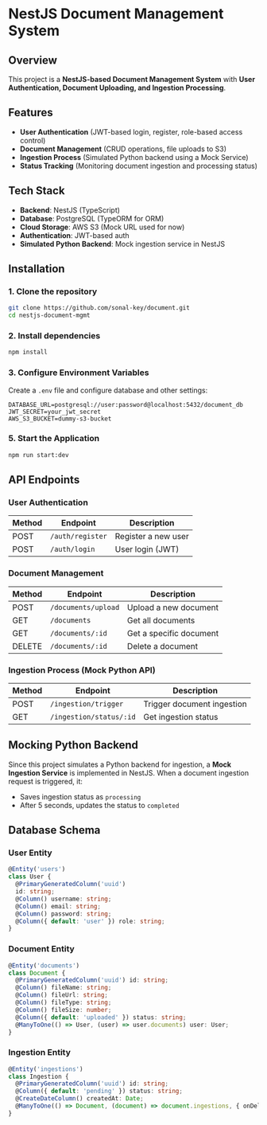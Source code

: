 # NestJS Document Management System

## Overview
This project is a **NestJS-based Document Management System** with **User Authentication, Document Uploading, and Ingestion Processing**.

## Features
- **User Authentication** (JWT-based login, register, role-based access control)
- **Document Management** (CRUD operations, file uploads to S3)
- **Ingestion Process** (Simulated Python backend using a Mock Service)
- **Status Tracking** (Monitoring document ingestion and processing status)

## Tech Stack
- **Backend**: NestJS (TypeScript)
- **Database**: PostgreSQL (TypeORM for ORM)
- **Cloud Storage**: AWS S3 (Mock URL used for now)
- **Authentication**: JWT-based auth
- **Simulated Python Backend**: Mock ingestion service in NestJS

## Installation
### **1. Clone the repository**
```sh
git clone https://github.com/sonal-key/document.git
cd nestjs-document-mgmt
```

### **2. Install dependencies**
```sh
npm install
```

### **3. Configure Environment Variables**
Create a `.env` file and configure database and other settings:
```env
DATABASE_URL=postgresql://user:password@localhost:5432/document_db
JWT_SECRET=your_jwt_secret
AWS_S3_BUCKET=dummy-s3-bucket
```



### **5. Start the Application**
```sh
npm run start:dev
```

## API Endpoints
### **User Authentication**
| Method | Endpoint         | Description         |
|--------|-----------------|---------------------|
| POST   | `/auth/register` | Register a new user |
| POST   | `/auth/login`    | User login (JWT)   |

### **Document Management**
| Method | Endpoint            | Description                  |
|--------|---------------------|------------------------------|
| POST   | `/documents/upload` | Upload a new document       |
| GET    | `/documents`        | Get all documents           |
| GET    | `/documents/:id`    | Get a specific document     |
| DELETE | `/documents/:id`    | Delete a document           |

### **Ingestion Process (Mock Python API)**
| Method | Endpoint              | Description                     |
|--------|----------------------|---------------------------------|
| POST   | `/ingestion/trigger` | Trigger document ingestion     |
| GET    | `/ingestion/status/:id` | Get ingestion status          |

## Mocking Python Backend
Since this project simulates a Python backend for ingestion, a **Mock Ingestion Service** is implemented in NestJS. When a document ingestion request is triggered, it:
- Saves ingestion status as `processing`
- After 5 seconds, updates the status to `completed`

## Database Schema
### **User Entity**
```ts
@Entity('users')
class User {
  @PrimaryGeneratedColumn('uuid')
  id: string;
  @Column() username: string;
  @Column() email: string;
  @Column() password: string;
  @Column({ default: 'user' }) role: string;
}
```
### **Document Entity**
```ts
@Entity('documents')
class Document {
  @PrimaryGeneratedColumn('uuid') id: string;
  @Column() fileName: string;
  @Column() fileUrl: string;
  @Column() fileType: string;
  @Column() fileSize: number;
  @Column({ default: 'uploaded' }) status: string;
  @ManyToOne(() => User, (user) => user.documents) user: User;
}
```
### **Ingestion Entity**
```ts
@Entity('ingestions')
class Ingestion {
  @PrimaryGeneratedColumn('uuid') id: string;
  @Column({ default: 'pending' }) status: string;
  @CreateDateColumn() createdAt: Date;
  @ManyToOne(() => Document, (document) => document.ingestions, { onDelete: 'CASCADE' }) document: Document;
}
```




